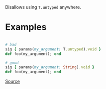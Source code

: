 
Disallows using `T.untyped` anywhere.

# Examples

```ruby

# bad
sig { params(my_argument: T.untyped).void }
def foo(my_argument); end

# good
sig { params(my_argument: String).void }
def foo(my_argument); end
```

[Source](http://www.rubydoc.info/gems/rubocop/RuboCop/Cop/Sorbet/ForbidTUntyped)